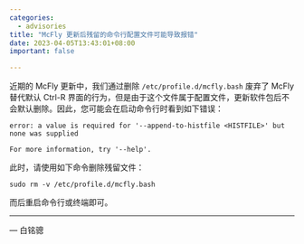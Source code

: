 ```yaml
---
categories:
  - advisories
title: "McFly 更新后残留的命令行配置文件可能导致报错"
date: 2023-04-05T13:43:01+08:00
important: false

---
```



近期的 McFly 更新中，我们通过删除 `/etc/profile.d/mcfly.bash` 废弃了 McFly 替代默认 Ctrl-R 界面的行为，但是由于这个文件属于配置文件，更新软件包后不会默认删除。因此，您可能会在启动命令行时看到如下错误：

```
error: a value is required for '--append-to-histfile <HISTFILE>' but none was supplied

For more information, try '--help'.
```

此时，请使用如下命令删除残留文件：

```
sudo rm -v /etc/profile.d/mcfly.bash
```

而后重启命令行或终端即可。

---

— 白铭骢
